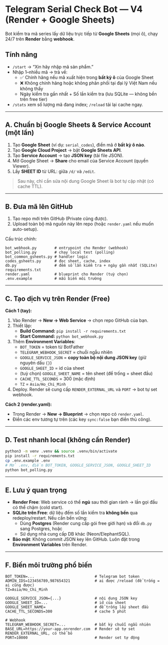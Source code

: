 # Telegram Serial Check Bot — V4 (Render + Google Sheets)

Bot kiểm tra mã series lấy dữ liệu trực tiếp từ **Google Sheets** (mọi ô), chạy 24/7 trên **Render** bằng **webhook**.

## Tính năng
- `/start` → “Xin hãy nhập mã sản phẩm.”
- Nhập 1–nhiều mã → trả về:
  - ✅ Chính hãng nếu mã xuất hiện trong **bất kỳ ô** của Google Sheet
  - ❌ Không chính hãng hoặc không phân phối tại đại lý Việt Nam nếu không thấy
  - Ngày kiểm tra gần nhất + Số lần kiểm tra (lưu SQLite — không bền trên free tier)
- `/stats` xem số lượng mã đang index; `/reload` tải lại cache ngay.

---

## A. Chuẩn bị Google Sheets & Service Account (một lần)
1. Tạo **Google Sheet** (ví dụ: `serial_codes`), điền mã ở **bất kỳ ô nào**.
2. Tạo **Google Cloud Project** → bật **Google Sheets API**.
3. Tạo **Service Account** → tạo **JSON key** (tải file JSON).
4. Mở Google Sheet → **Share** cho email của Service Account (quyền Viewer).
5. Lấy **SHEET ID** từ URL: giữa `/d/` và `/edit`.

> Sau này, chỉ cần sửa nội dung Google Sheet là bot tự cập nhật (có cache TTL).

---

## B. Đưa mã lên GitHub
1. Tạo repo mới trên GitHub (Private cũng được).
2. Upload toàn bộ mã nguồn này lên repo (hoặc `render.yaml` nếu muốn auto-setup).

Cấu trúc chính:
```
bot_webhook.py        # entrypoint cho Render (webhook)
bot_polling.py        # chạy local test (polling)
bot_common_gsheets.py # handler logic
codes_gsheets.py      # đọc sheet, cache, index
db.py                 # đếm số lần kiểm tra + ngày gần nhất (SQLite)
requirements.txt
render.yaml           # blueprint cho Render (tuỳ chọn)
.env.example          # mẫu biến môi trường
```

---

## C. Tạo dịch vụ trên Render (Free)
**Cách 1 (tay):**
1. Vào Render → **New → Web Service** → chọn repo GitHub của bạn.
2. Thiết lập:
   - **Build Command:** `pip install -r requirements.txt`
   - **Start Command:** `python bot_webhook.py`
3. Thêm **Environment Variables**:
   - `BOT_TOKEN` = token từ BotFather
   - `TELEGRAM_WEBHOOK_SECRET` = chuỗi ngẫu nhiên
   - `GOOGLE_SERVICE_JSON` = **copy toàn bộ nội dung JSON key** (giữ nguyên dấu `{}`)
   - `GOOGLE_SHEET_ID` = id của sheet
   - (tuỳ chọn) `GOOGLE_SHEET_NAME` = tên sheet (để trống = sheet đầu)
   - `CACHE_TTL_SECONDS` = 300 (mặc định)
   - `TZ` = `Asia/Ho_Chi_Minh`
4. Deploy. Render sẽ cung cấp `RENDER_EXTERNAL_URL` và `PORT` → bot tự set webhook.

**Cách 2 (render.yaml):**
- Trong Render → **New → Blueprint** → chọn repo có `render.yaml`.
- Điền các env tương tự trên (các key `sync:false` bạn điền thủ công).

---

## D. Test nhanh local (không cần Render)
```bash
python3 -m venv .venv && source .venv/bin/activate
pip install -r requirements.txt
cp .env.example .env
# Mở .env, điền BOT_TOKEN, GOOGLE_SERVICE_JSON, GOOGLE_SHEET_ID
python bot_polling.py
```

---

## E. Lưu ý quan trọng
- **Render Free**: Web service có thể **ngủ** sau thời gian rảnh → lần gọi đầu có thể chậm (cold start).
- **SQLite trên Free**: dữ liệu đếm số lần kiểm tra **không bền** qua redeploy/restart. Nếu cần bền vững:
  - Dùng **Postgres** (Render cung cấp gói free giới hạn) và đổi `db.py` sang Postgres, hoặc
  - Sử dụng nhà cung cấp DB khác (Neon/ElephantSQL).
- **Bảo mật**: Không commit JSON key lên GitHub. Luôn đặt trong **Environment Variables** trên Render.

---

## F. Biến môi trường phổ biến
```
BOT_TOKEN=...                           # Telegram bot token
ADMIN_IDS=123456789,987654321           # ai được /reload (để trống = ai cũng được)
TZ=Asia/Ho_Chi_Minh

GOOGLE_SERVICE_JSON={...}               # nội dung JSON key
GOOGLE_SHEET_ID=...                     # id của sheet
GOOGLE_SHEET_NAME=                      # để trống lấy sheet đầu
CACHE_TTL_SECONDS=300                   # cache 5 phút

# Webhook
TELEGRAM_WEBHOOK_SECRET=...             # bất kỳ chuỗi ngẫu nhiên
BASE_URL=https://your-app.onrender.com  # Render sẽ tự set RENDER_EXTERNAL_URL, có thể bỏ
PORT=10000                              # Render set tự động
```
